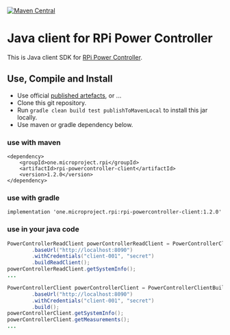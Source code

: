 [![Maven Central](https://maven-badges.herokuapp.com/maven-central/one.microproject.rpi/rpi-powercontroller-client/badge.svg)](https://maven-badges.herokuapp.com/maven-central/one.microproject.rpi/rpi-powercontroller-client)

# Java client for RPi Power Controller

This is Java client SDK for [RPi Power Controller](../rpi-powercontroller). 

## Use, Compile and Install
* Use official [published artefacts](https://search.maven.org/search?q=one.microproject.rpi), or ...
* Clone this git repository.
* Run ``gradle clean build test publishToMavenLocal`` to install this jar locally.
* Use maven or gradle dependency below.

### use with maven
```
<dependency>
    <groupId>one.microproject.rpi</groupId>
    <artifactId>rpi-powercontroller-client</artifactId>
    <version>1.2.0</version>
</dependency>
```

### use with gradle
```
implementation 'one.microproject.rpi:rpi-powercontroller-client:1.2.0'
```

### use in your java code
```java
PowerControllerReadClient powerControllerReadClient = PowerControllerClientBuilder.builder()
        .baseUrl("http://localhost:8090")
        .withCredentials("client-001", "secret")
        .buildReadClient();
powerControllerReadClient.getSystemInfo();
...
```
```java
PowerControllerClient powerControllerClient = PowerControllerClientBuilder.builder()
        .baseUrl("http://localhost:8090")
        .withCredentials("client-001", "secret")
        .build();
powerControllerClient.getSystemInfo();
powerControllerClient.getMeasurements();
...
```
